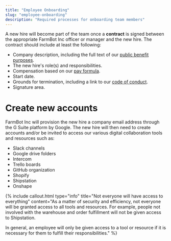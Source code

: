 ```yaml
---
title: "Employee Onboarding"
slug: "employee-onboarding"
description: "Required processes for onboarding team members"
---
```


A new hire will become part of the team once a **contract** is signed between the appropriate FarmBot Inc officer or manager and the new hire. The contract should include at least the following:

  * Company description, including the full text of our [public benefit purposes](../../farmbot/intro.md#public-benefit-purposes).
  * The new hire's role(s) and responsibilities.
  * Compensation based on our [pay formula](compensation.md#pay-formula).
  * Start date.
  * Grounds for termination, including a link to our [code of conduct](code-of-conduct.md).
  * Signature area.

# Create new accounts

FarmBot Inc will provision the new hire a company email address through the G Suite platform by Google. The new hire will then need to create accounts and/or be invited to access our various digital collaboration tools and resources such as:

  * Slack channels
  * Google drive folders
  * Intercom
  * Trello boards
  * GitHub organization
  * Shopify
  * Shipstation
  * Onshape

{%
include callout.html
type="info"
title="Not everyone will have access to everything"
content="As a matter of security and efficiency, not everyone will be granted access to all tools and resources. For example, people not involved with the warehouse and order fulfillment will not be given access to Shipstation.

In general, an employee will only be given access to a tool or resource if it is necessary for them to fulfill their responsibilities."
%}
